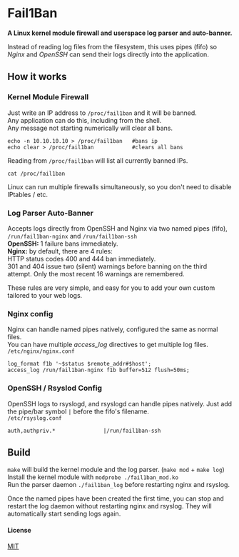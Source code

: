 # Fail1Ban
__A Linux kernel module firewall and userspace log parser and auto-banner.__

Instead of reading log files from the filesystem, this uses pipes (fifo) so _Nginx_ and _OpenSSH_ can send their logs directly into the application.

## How it works
### Kernel Module Firewall
Just write an IP address to `/proc/fail1ban` and it will be banned.\
Any application can do this, including from the shell.\
Any message not starting numerically will clear all bans.
```
echo -n 10.10.10.10 > /proc/fail1ban   #bans ip
echo clear > /proc/fail1ban            #clears all bans
```
Reading from `/proc/fail1ban` will list all currently banned IPs.
```
cat /proc/fail1ban
```
Linux can run multiple firewalls simultaneously, so you don't need to disable IPtables / etc.

### Log Parser Auto-Banner
Accepts logs directly from OpenSSH and Nginx via two named pipes (fifo), `/run/fail1ban-nginx` and `/run/fail1ban-ssh`\
__OpenSSH:__ 1 failure bans immediately.\
__Nginx:__ by default, there are 4 rules:\
HTTP status codes 400 and 444 ban immediately.\
301 and 404 issue two (silent) warnings before banning on the third attempt. Only the most recent 16 warnings are remembered.

These rules are very simple, and easy for you to add your own custom tailored to your web logs.

### Nginx config
Nginx can handle named pipes natively, configured the same as normal files.\
You can have multiple _access_log_  directives to get multiple log files.\
`/etc/nginx/nginx.conf`
```
log_format f1b '~$status $remote_addr#$host';
access_log /run/fail1ban-nginx f1b buffer=512 flush=50ms;
```

### OpenSSH / Rsyslod Config
OpenSSH logs to rsyslogd, and rsyslogd can handle pipes natively. Just add the pipe/bar symbol `|` before the fifo's filename.\
`/etc/rsyslog.conf`
```
auth,authpriv.*               |/run/fail1ban-ssh
```

## Build
`make` will build the kernel module and the log parser. (`make mod` + `make log`)\
Install the kernel module with `modprobe ./fail1ban_mod.ko`\
Run the parser daemon `./fail1ban_log` before restarting nginx and rsyslog.

Once the named pipes have been created the first time, you can stop and restart the log daemon without restarting nginx and rsyslog. They will automatically start sending logs again.

#### License
[MIT](LICENSE)
